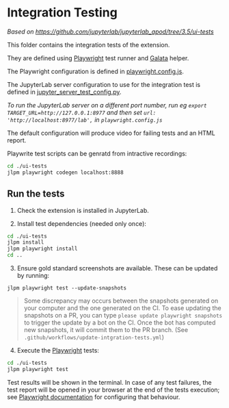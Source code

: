 # Integration Testing

*Based on https://github.com/jupyterlab/jupyterlab_apod/tree/3.5/ui-tests*

This folder contains the integration tests of the extension.

They are defined using [Playwright](https://playwright.dev/docs/intro) test runner
and [Galata](https://github.com/jupyterlab/jupyterlab/tree/master/galata) helper.

The Playwright configuration is defined in [playwright.config.js](./playwright.config.js).

The JupyterLab server configuration to use for the integration test is defined
in [jupyter_server_test_config.py](./jupyter_server_test_config.py).

*To run the JupyterLab server on a different port number, run eg `export TARGET_URL=http://127.0.0.1:8977` and then set `url: 'http://localhost:8977/lab',` in `playwright.config.js`*

The default configuration will produce video for failing tests and an HTML report.

Playwrite test scripts can be genratd from intractive recordings:

```sh
cd ./ui-tests
jlpm playwright codegen localhost:8888
```

## Run the tests

1. Check the extension is installed in JupyterLab.

2. Install test dependencies (needed only once):

```sh
cd ./ui-tests
jlpm install
jlpm playwright install
cd ..
```

3. Ensure gold standard screenshots are available. These can be updated by running:

`jlpm playwright test --update-snapshots`

> Some discrepancy may occurs between the snapshots generated on your computer and
> the one generated on the CI. To ease updating the snapshots on a PR, you can
> type `please update playwright snapshots` to trigger the update by a bot on the CI.
> Once the bot has computed new snapshots, it will commit them to the PR branch.
> (See `.github/workflows/update-intgration-tests.yml`)

4. Execute the [Playwright](https://playwright.dev/docs/intro) tests:

```sh
cd ./ui-tests
jlpm playwright test
```

Test results will be shown in the terminal. In case of any test failures, the test report will be opened in your browser at the end of the tests execution; see
[Playwright documentation](https://playwright.dev/docs/test-reporters#html-reporter)
for configuring that behaviour.
